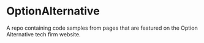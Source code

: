 # OptionAlternative
A repo containing code samples from pages that are featured on the Option Alternative tech firm website.

